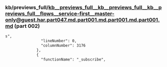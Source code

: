 ### kb/previews_full/kb__previews_full__kb__previews_full__kb__previews_full__flows__service-first__master-only@guest.har.part047.md.part001.md.part001.md.part001.md (part 002)

```md
s",
                "lineNumber": 0,
                "columnNumber": 3176
              },
              {
                "functionName": "_subscribe",
 
```

```
